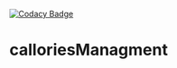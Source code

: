 
[![Codacy Badge](https://app.codacy.com/project/badge/Grade/bee16f3145654047a0505c62aeefd8a2)](https://app.codacy.com/gh/cepuii/calloriesManagment/dashboard?branch=origin)
# calloriesManagment

